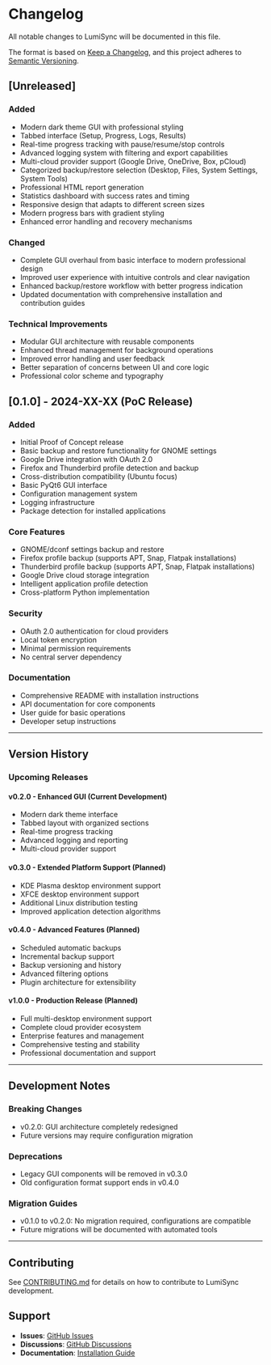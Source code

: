 # Changelog

All notable changes to LumiSync will be documented in this file.

The format is based on [Keep a Changelog](https://keepachangelog.com/en/1.0.0/),
and this project adheres to [Semantic Versioning](https://semver.org/spec/v2.0.0.html).

## [Unreleased]

### Added
- Modern dark theme GUI with professional styling
- Tabbed interface (Setup, Progress, Logs, Results)
- Real-time progress tracking with pause/resume/stop controls
- Advanced logging system with filtering and export capabilities
- Multi-cloud provider support (Google Drive, OneDrive, Box, pCloud)
- Categorized backup/restore selection (Desktop, Files, System Settings, System Tools)
- Professional HTML report generation
- Statistics dashboard with success rates and timing
- Responsive design that adapts to different screen sizes
- Modern progress bars with gradient styling
- Enhanced error handling and recovery mechanisms

### Changed
- Complete GUI overhaul from basic interface to modern professional design
- Improved user experience with intuitive controls and clear navigation
- Enhanced backup/restore workflow with better progress indication
- Updated documentation with comprehensive installation and contribution guides

### Technical Improvements
- Modular GUI architecture with reusable components
- Enhanced thread management for background operations
- Improved error handling and user feedback
- Better separation of concerns between UI and core logic
- Professional color scheme and typography

## [0.1.0] - 2024-XX-XX (PoC Release)

### Added
- Initial Proof of Concept release
- Basic backup and restore functionality for GNOME settings
- Google Drive integration with OAuth 2.0
- Firefox and Thunderbird profile detection and backup
- Cross-distribution compatibility (Ubuntu focus)
- Basic PyQt6 GUI interface
- Configuration management system
- Logging infrastructure
- Package detection for installed applications

### Core Features
- GNOME/dconf settings backup and restore
- Firefox profile backup (supports APT, Snap, Flatpak installations)
- Thunderbird profile backup (supports APT, Snap, Flatpak installations)
- Google Drive cloud storage integration
- Intelligent application profile detection
- Cross-platform Python implementation

### Security
- OAuth 2.0 authentication for cloud providers
- Local token encryption
- Minimal permission requirements
- No central server dependency

### Documentation
- Comprehensive README with installation instructions
- API documentation for core components
- User guide for basic operations
- Developer setup instructions

---

## Version History

### Upcoming Releases

#### v0.2.0 - Enhanced GUI (Current Development)
- Modern dark theme interface
- Tabbed layout with organized sections
- Real-time progress tracking
- Advanced logging and reporting
- Multi-cloud provider support

#### v0.3.0 - Extended Platform Support (Planned)
- KDE Plasma desktop environment support
- XFCE desktop environment support
- Additional Linux distribution testing
- Improved application detection algorithms

#### v0.4.0 - Advanced Features (Planned)
- Scheduled automatic backups
- Incremental backup support
- Backup versioning and history
- Advanced filtering options
- Plugin architecture for extensibility

#### v1.0.0 - Production Release (Planned)
- Full multi-desktop environment support
- Complete cloud provider ecosystem
- Enterprise features and management
- Comprehensive testing and stability
- Professional documentation and support

---

## Development Notes

### Breaking Changes
- v0.2.0: GUI architecture completely redesigned
- Future versions may require configuration migration

### Deprecations
- Legacy GUI components will be removed in v0.3.0
- Old configuration format support ends in v0.4.0

### Migration Guides
- v0.1.0 to v0.2.0: No migration required, configurations are compatible
- Future migrations will be documented with automated tools

---

## Contributing

See [CONTRIBUTING.md](CONTRIBUTING.md) for details on how to contribute to LumiSync development.

## Support

- **Issues**: [GitHub Issues](https://github.com/ruppdi75/lumi-sync/issues)
- **Discussions**: [GitHub Discussions](https://github.com/ruppdi75/lumi-sync/discussions)
- **Documentation**: [Installation Guide](INSTALLATION.md)
